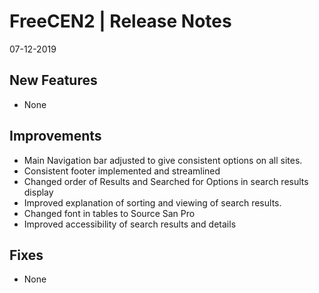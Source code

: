 __FreeCEN2 | Release Notes__
  =======================
  07-12-2019

  __New Features__
  ----------------

  * None


  __Improvements__
  ----------------

  * Main Navigation bar adjusted to give consistent options on all sites.
  * Consistent footer implemented and streamlined
  * Changed order of Results and Searched for Options in search results display
  * Improved explanation of sorting and viewing of search results.
  * Changed font in tables to  Source San Pro
  * Improved accessibility of search results and details


  __Fixes__
  ---------

  * None
